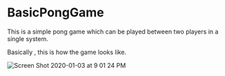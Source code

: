 # BasicPongGame
This is a simple pong game which can be played between two players in a single system.

Basically , this is how the game looks like.


![Screen Shot 2020-01-03 at 9 01 24 PM](https://user-images.githubusercontent.com/35632380/71733377-76f16300-2e6f-11ea-83c8-1dc74807021d.png)
